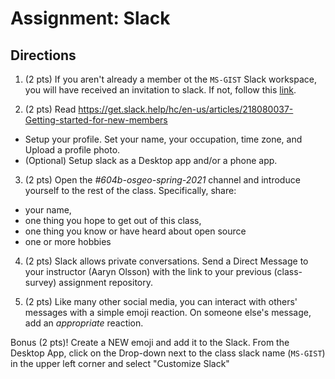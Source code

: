 # Assignment: Slack

## Directions
1. (2 pts) If you aren't already a member ot the `MS-GIST` Slack workspace, you will have received an invitation to slack. If not, follow this [link](https://join.slack.com/t/uagist/shared_invite/enQtNTI1MjMzNzAxOTA3LTM2ZmRmOTY0ZTk1YTRkOWEyYWNlN2Q2OTkxZDkzMzViODYyYTdiNWRmZTFiYzA5MTk0MWNiOWI5ZWE5ZTYwOTk).

2. (2 pts) Read https://get.slack.help/hc/en-us/articles/218080037-Getting-started-for-new-members 
- Setup your profile. Set your name, your occupation, time zone, and Upload a profile photo.
- (Optional) Setup slack as a Desktop app and/or a phone app.

3. (2 pts) Open the *#604b-osgeo-spring-2021* channel and introduce yourself to the rest of the class. Specifically, share:
- your name, 
- one thing you hope to get out of this class, 
- one thing you know or have heard about open source
- one or more hobbies

4. (2 pts) Slack allows private conversations. Send a Direct Message to your instructor (Aaryn Olsson) with the link to your previous (class-survey) assignment repository.

5. (2 pts) Like many other social media, you can interact with others' messages with a simple emoji reaction. On someone else's message, 
add an _appropriate_ reaction. 

Bonus (2 pts)! Create a NEW emoji and add it to the Slack. From the Desktop App, click on the Drop-down next to the class slack name (`MS-GIST`) in the upper left corner and select 
"Customize Slack"

